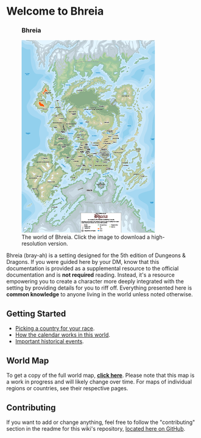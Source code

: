 # Welcome to Bhreia

<figure class="infobox right">
  <h3>Bhreia</h3>
  <a href="assets/images/world-map-full.png">
    <img src="assets/images/world-map-tiny.png" />
  </a>
  <figcaption>
    The world of Bhreia. Click the image to download a high-resolution version.
  </figcaption>
</figure>

Bhreia (bray-ah) is a setting designed for the 5th edition of Dungeons & Dragons. If you were guided here by your DM, know that this documentation is provided as a supplemental resource to the official documentation and is **not required** reading. Instead, it's a resource empowering you to create a character more deeply integrated with the setting by providing details for you to riff off. Everything presented here is **common knowledge** to anyone living in the world unless noted otherwise.

## Getting Started

* [Picking a country for your race](character-creation/picking-a-country.md).
* [How the calendar works in this world](etcetera/calendar.md).
* [Important historical events](lore/timeline.md).

## World Map

To get a copy of the full world map, [**click here**](assets/images/world-map-full.png). Please note that this map is a work in progress and will likely change over time. For maps of individual regions or countries, see their respective pages.

## Contributing

If you want to add or change anything, feel free to follow the "contributing" section in the readme for this wiki's repository, [located here on GitHub](https://github.com/EddyLuten/bhreia.com/).
